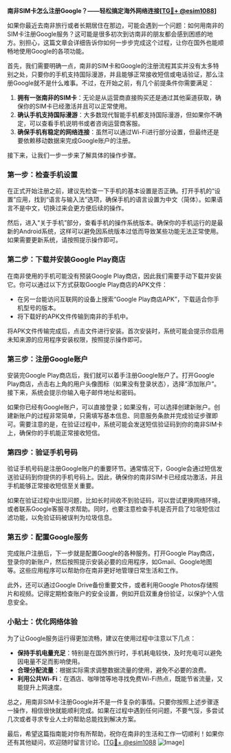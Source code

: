 **南非SIM卡怎么注册Google？——轻松搞定海外网络连接[[TG💪+ @esim1088](https://t.me/s/esim1088)]**

如果你最近去南非旅行或者长期居住在那边，可能会遇到一个问题：如何用南非的SIM卡注册Google服务？这可能是很多初次到访南非的朋友都会感到困惑的地方。别担心，这篇文章会详细告诉你如何一步步完成这个过程，让你在国外也能顺畅地使用Google的各项功能。

首先，我们需要明确一点，南非的SIM卡和Google的注册流程其实并没有太多特别之处，只要你的手机支持国际漫游，并且能够正常接收短信或电话验证，那么注册Google就不是什么难事。不过，在开始之前，有几个前提条件你需要满足：

1. **拥有一张南非的SIM卡**：无论是从运营商直接购买还是通过其他渠道获取，确保你的SIM卡已经激活并且可以正常使用。
2. **确认手机支持国际漫游**：大多数现代智能手机都支持国际漫游，但如果你不确定，可以查看手机说明书或者咨询运营商客服。
3. **确保手机有稳定的网络连接**：虽然可以通过Wi-Fi进行部分设置，但最终还是要依赖移动数据来完成Google账户的注册。

接下来，让我们一步一步来了解具体的操作步骤。

### 第一步：检查手机设置

在正式开始注册之前，建议先检查一下手机的基本设置是否正确。打开手机的“设置”应用，找到“语言与输入法”选项，确保手机的语言设置为中文（简体）。如果语言不是中文，切换过来会更方便后续的操作。

然后，进入“关于手机”部分，查看手机的操作系统版本。确保你的手机运行的是最新的Android系统，这样可以避免因系统版本过低而导致某些功能无法正常使用。如果需要更新系统，请按照提示操作即可。

### 第二步：下载并安装Google Play商店

在南非使用的手机可能没有预装Google Play商店，因此我们需要手动下载并安装它。你可以通过以下方式获取Google Play商店的APK文件：

- 在另一台能访问互联网的设备上搜索“Google Play商店APK”，下载适合你手机型号的版本。
- 将下载好的APK文件传输到南非的手机中。

将APK文件传输完成后，点击文件进行安装。首次安装时，系统可能会提示你启用未知来源的应用程序安装权限，按照提示操作即可。

### 第三步：注册Google账户

安装完Google Play商店后，我们就可以着手注册Google账户了。打开Google Play商店，点击右上角的用户头像图标（如果没有登录状态），选择“添加账户”。接下来，系统会提示你输入电子邮件地址和密码。

如果你已经有Google账户，可以直接登录；如果没有，可以选择创建新账户。创建新账户的过程非常简单，只需填写基本信息、同意服务条款并完成验证步骤即可。需要注意的是，在验证过程中，系统可能会发送短信验证码到你的南非SIM卡上，确保你的手机能正常接收短信。

### 第四步：验证手机号码

验证手机号码是注册Google账户的重要环节。通常情况下，Google会通过短信发送验证码到你提供的手机号码上。因此，确保你的南非SIM卡已经成功激活，并且手机能够正常接收短信至关重要。

如果在验证过程中出现问题，比如长时间收不到验证码，可以尝试更换网络环境，或者联系Google客服寻求帮助。同时，也要注意检查手机是否开启了垃圾短信过滤功能，以免验证码被误判为垃圾信息。

### 第五步：配置Google服务

完成账户注册后，下一步就是配置Google的各种服务。打开Google Play商店，登录你的新账户，然后按照提示安装必要的应用程序，如Gmail、Google地图等。这些应用程序可以帮助你在南非更好地管理日常生活和工作。

此外，还可以通过Google Drive备份重要文件，或者利用Google Photos存储照片和视频。记得定期检查账户的安全设置，例如开启双重身份验证，以保护个人信息安全。

### 小贴士：优化网络体验

为了让Google服务运行得更加流畅，建议在使用过程中注意以下几点：

- **保持手机电量充足**：特别是在国外旅行时，手机耗电较快，及时充电可以避免因电量不足而影响使用。
- **合理分配流量**：根据实际需求调整数据流量的使用，避免不必要的浪费。
- **利用公共Wi-Fi**：在酒店、咖啡馆等地寻找免费Wi-Fi热点，既能节省流量，又能提升上网速度。

总之，用南非SIM卡注册Google并不是一件复杂的事情。只要你按照上述步骤逐一操作，相信很快就能顺利完成。如果在过程中遇到任何问题，不要气馁，多尝试几次或者寻求专业人士的帮助总能找到解决方案。

最后，希望这篇指南能对你有所帮助，祝你在南非的生活和工作一切顺利！如果你还有其他疑问，欢迎随时留言讨论。[[TG💪+ @esim1088](https://t.me/s/esim1088) ![Image](https://i.postimg.cc/4NQfJmqS/Snipaste-2025-05-13-00-14-12.png)]